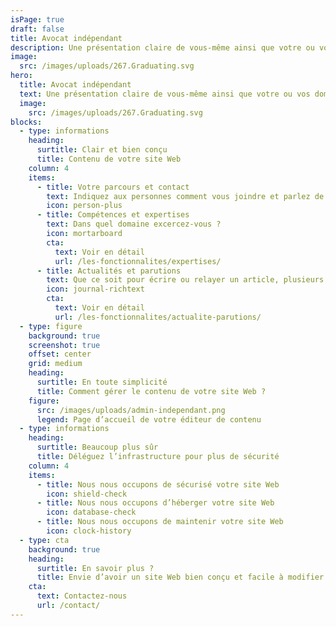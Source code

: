 ```yaml
---
isPage: true
draft: false
title: Avocat indépendant
description: Une présentation claire de vous-même ainsi que votre ou vos domaines d’expertises.
image: 
  src: /images/uploads/267.Graduating.svg
hero:
  title: Avocat indépendant
  text: Une présentation claire de vous-même ainsi que votre ou vos domaines d’expertises.
  image: 
    src: /images/uploads/267.Graduating.svg
blocks:
  - type: informations
    heading:
      surtitle: Clair et bien conçu
      title: Contenu de votre site Web
    column: 4
    items:
      - title: Votre parcours et contact
        text: Indiquez aux personnes comment vous joindre et parlez de votre expérience.
        icon: person-plus
      - title: Compétences et expertises
        text: Dans quel domaine excercez-vous ?
        icon: mortarboard
        cta:
          text: Voir en détail
          url: /les-fonctionnalites/expertises/
      - title: Actualités et parutions
        text: Que ce soit pour écrire ou relayer un article, plusieurs moyens sont possibles pour alimenter le contenu de votre site.
        icon: journal-richtext
        cta:
          text: Voir en détail
          url: /les-fonctionnalites/actualite-parutions/
  - type: figure
    background: true
    screenshot: true
    offset: center
    grid: medium
    heading:
      surtitle: En toute simplicité
      title: Comment gérer le contenu de votre site Web ?
    figure:
      src: /images/uploads/admin-independant.png
      legend: Page d’accueil de votre éditeur de contenu
  - type: informations
    heading:
      surtitle: Beaucoup plus sûr
      title: Déléguez l’infrastructure pour plus de sécurité
    column: 4
    items:
      - title: Nous nous occupons de sécurisé votre site Web
        icon: shield-check
      - title: Nous nous occupons d’héberger votre site Web
        icon: database-check
      - title: Nous nous occupons de maintenir votre site Web
        icon: clock-history
  - type: cta
    background: true
    heading:
      surtitle: En savoir plus ?
      title: Envie d’avoir un site Web bien conçu et facile à modifier ?
    cta:
      text: Contactez-nous
      url: /contact/
---
```

